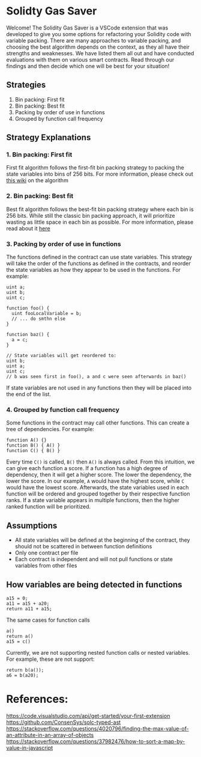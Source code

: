 # Solidty Gas Saver

Welcome! The Solidity Gas Saver is a VSCode extension that was developed to give you some options for refactoring your Solidity code with variable packing. There are many approaches to variable packing, and choosing the best algorithm depends on the context, as they all have their strengths and weaknesses. We have listed them all out and have conducted evaluations with them on various smart contracts. Read through our findings and then decide which one will be best for your situation!

## Strategies

1. Bin packing: First fit
2. Bin packing: Best fit
3. Packing by order of use in functions
4. Grouped by function call frequency

## Strategy Explanations

### 1. Bin packing: First fit
First fit algorithm follows the first-fit bin packing strategy to packing the state variables into bins of 256 bits. For more information, please check out [this wiki](https://en.wikipedia.org/wiki/First-fit_bin_packing#:~:text=First%2Dfit%20(FF)%20is,is%20at%20most%20the%20capacity.) on the algorithm

### 2. Bin packing: Best fit
Best fit algorithm follows the best-fit bin packing strategy where each bin is 256 bits. While still the classic bin packing approach, it will prioritize wasting as little space in each bin as possible. For more information, please read about it [here](https://en.wikipedia.org/wiki/Best-fit_bin_packing#:~:text=Best%2Dfit%20is%20an%20online,is%20at%20most%20the%20capacity.)

### 3. Packing by order of use in functions
The functions defined in the contract can use state variables. This strategy will take the order of the functions as defined in the contracts, and reorder the state variables as how they appear to be used in the functions. For example:
```
uint a;
uint b;
uint c;

function foo() {
  uint fooLocalVariable = b;
  // ... do smthn else
}

function baz() {
  a = c;
}

// State variables will get reordered to:
uint b;
uint a;
uint c;
// b was seen first in foo(), a and c were seen afterwards in baz()
```

If state variables are not used in any functions then they will be placed into the end of the list.

### 4. Grouped by function call frequency
Some functions in the contract may call other functions. This can create a tree of dependencies. For example:
```
function A() {}
function B() { A() }
function C() { B() }
```
Every time `C()` is called, `B()` then `A()` is always called. From this intuition, we can give each function a score. If a function has a high degree of dependency, then it will get a higher score. The lower the dependency, the lower the score. In our example, `A` would have the highest score, while `C` would have the lowest score. Afterwards, the state variables used in each function will be ordered and grouped together by their respective function ranks. If a state variable appears in multiple functions, then the higher ranked function will be prioritized.

## Assumptions

- All state variables will be defined at the beginning of the contract, they should not be scattered in between function definitions
- Only one contract per file
- Each contract is independent and will not pull functions or state variables from other files

## How variables are being detected in functions
```
a15 = 0;
a11 = a15 + a20;
return a11 + a15;
```

The same cases for function calls
```
a()
return a()
a15 = c()
```

Currently, we are not supporting nested function calls or nested variables. For example, these are not support:
```
return b(a());
a6 = b(a20);
```

# References:
https://code.visualstudio.com/api/get-started/your-first-extension
https://github.com/ConsenSys/solc-typed-ast
https://stackoverflow.com/questions/4020796/finding-the-max-value-of-an-attribute-in-an-array-of-objects
https://stackoverflow.com/questions/37982476/how-to-sort-a-map-by-value-in-javascript
